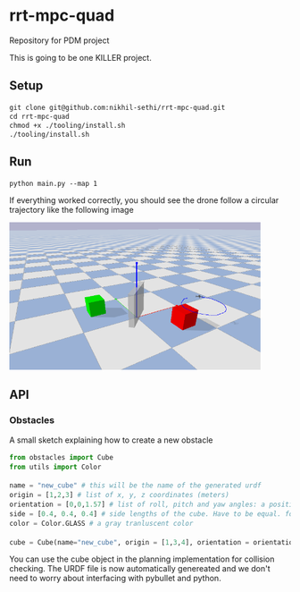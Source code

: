 # rrt-mpc-quad
Repository for PDM project 

This is going to be one KILLER project.

## Setup
```
git clone git@github.com:nikhil-sethi/rrt-mpc-quad.git
cd rrt-mpc-quad
chmod +x ./tooling/install.sh
./tooling/install.sh
```

## Run
```
python main.py --map 1
```
If everything worked correctly, you should see the drone follow a circular trajectory like the following image

<img src="media/trajectory.png" alt="circle trajectory" width="450"> 

## API
### Obstacles

A small sketch explaining how to create a new obstacle
```python
from obstacles import Cube
from utils import Color

name = "new_cube" # this will be the name of the generated urdf
origin = [1,2,3] # list of x, y, z coordinates (meters)
orientation = [0,0,1.57] # list of roll, pitch and yaw angles: a positive(CCW) 90 deg yaw
side = [0.4, 0.4, 0.4] # side lengths of the cube. Have to be equal. for a cuboid, import a cuboid 
color = Color.GLASS # a gray tranluscent color

cube = Cube(name="new_cube", origin = [1,3,4], orientation = orientation, color = color)
```

You can use the cube object in the planning implementation for collision checking. The URDF file is now automatically genereated and we don't need to worry about interfacing with pybullet and python.